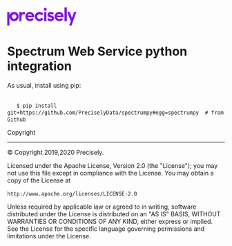 ![Precisely](/Precisely_Logo.png)

Spectrum Web Service python integration
======================================================

As usual, install using pip:

```scripting

   $ pip install git+https://github.com/PreciselyData/spectrumpy#egg=spectrumpy  # from Github

```

Copyright
***************
© Copyright 2019,2020 Precisely.</p>

Licensed under the Apache License, Version 2.0 (the "License"); you may not use this file except in compliance with the License. You may obtain a copy of the License at
    
    http://www.apache.org/licenses/LICENSE-2.0
    
Unless required by applicable law or agreed to in writing, software distributed under the License is distributed on an "AS IS" BASIS, WITHOUT WARRANTIES OR CONDITIONS OF ANY KIND, either express or implied. See the License for the specific language governing permissions and limitations under the License.
